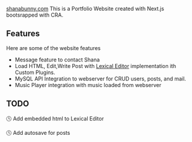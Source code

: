 [shanabunny.com](https://shanabunny.com/)
This is a Portfolio Website created with Next.js bootsrapped with CRA.

## Features

Here are some of the website features

- Message feature to contact Shana
- Load HTML, Edit,Write Post with [Lexical Editor](https://lexical.dev/) implementation ith Custom Plugins.
- MySQL API Integration to webserver for CRUD users, posts, and mail.
- Music Player integration with music loaded from webserver

## TODO
🕓 Add embedded html to Lexical Editor 

🕓 Add autosave for posts
